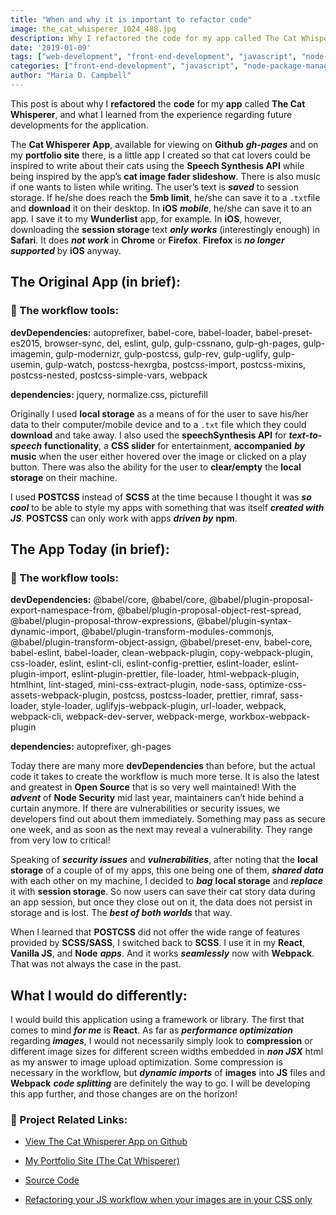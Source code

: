 ```yaml
---
title: "When and why it is important to refactor code"
image: the_cat_whisperer_1024_488.jpg
description: Why I refactored the code for my app called The Cat Whisperer, and what I learned from the experience regarding future developments for the application.
date: '2019-01-09'
tags: ["web-development", "front-end-development", "javascript", "node-package-manager", "nodejs", "node-security", "react", "web-development-workflows", "code-refactoring", "webpack-4", "babel-7"]
categories: ["front-end-development", "javascript", "node-package-manager", "nodejs", "react", "web-development-workflows"]
author: "Maria D. Campbell"
---
```


This post is about why I **refactored** the **code** for my **app** called **The Cat Whisperer**, and what I learned from the experience regarding future developments for the application.

The **Cat Whisperer App**, available for viewing on **Github** ***gh-pages*** and on my **portfolio site** there, is a little app I created so that cat lovers could be inspired to write about their cats using the **Speech Synthesis API** while being inspired by the app’s **cat image fader slideshow**. There is also music if one wants to listen while writing. The user’s text is ***saved*** to session storage. If he/she does reach the **5mb limit**, he/she can save it to a `.txt`file and **download** it on their desktop. In **iOS** ***mobile***, he/she can save it to an app. I save it to my **Wunderlist** app, for example. In **iOS**, however, downloading the **session storage** text ***only works*** (interestingly enough) in **Safari**. It does ***not work*** in **Chrome** or **Firefox**. **Firefox** is ***no longer supported*** by **iOS** anyway.

## The Original App (in brief):

### 📝 The workflow tools:

**devDependencies:** autoprefixer, babel-core, babel-loader, babel-preset-es2015, browser-sync, del, eslint, gulp, gulp-cssnano, gulp-gh-pages, gulp-imagemin, gulp-modernizr, gulp-postcss, gulp-rev, gulp-uglify, gulp-usemin, gulp-watch, postcss-hexrgba, postcss-import, postcss-mixins, postcss-nested, postcss-simple-vars, webpack

**dependencies:** jquery, normalize.css, picturefill

Originally I used **local storage** as a means of for the user to save his/her data to their computer/mobile device and to a `.txt` file which they could **download** and take away. I also used the **speechSynthesis API** for ***text-to-speech*** **functionality**, a **CSS slider** for entertainment, **accompanied** ***by*** **music** when the user either hovered over the image or clicked on a play button. There was also the ability for the user to **clear/empty** the **local storage** on their machine.

I used **POSTCSS** instead of **SCSS** at the time because I thought it was ***so cool*** to be able to style my apps with something that was itself ***created with JS***. **POSTCSS** can only work with apps ***driven by*** **npm**.

## The App Today (in brief):

### 📝 The workflow tools:

**devDependencies:** @babel/core, @babel/core, @babel/plugin-proposal-export-namespace-from, @babel/plugin-proposal-object-rest-spread, @babel/plugin-proposal-throw-expressions, @babel/plugin-syntax-dynamic-import, @babel/plugin-transform-modules-commonjs, @babel/plugin-transform-object-assign, @babel/preset-env, babel-core, babel-eslint, babel-loader, clean-webpack-plugin, copy-webpack-plugin, css-loader, eslint, eslint-cli, eslint-config-prettier, eslint-loader, eslint-plugin-import, eslint-plugin-prettier, file-loader, html-webpack-plugin, htmlhint, lint-staged, mini-css-extract-plugin, node-sass, optimize-css-assets-webpack-plugin, postcss, postcss-loader, prettier, rimraf, sass-loader, style-loader, uglifyjs-webpack-plugin, url-loader, webpack, webpack-cli, webpack-dev-server, webpack-merge, workbox-webpack-plugin

**dependencies:** autoprefixer, gh-pages

Today there are many more **devDependencies** than before, but the actual code it takes to create the workflow is much more terse. It is also the latest and greatest in **Open Source** that is so very well maintained! With the ***advent*** of **Node Security** mid last year, maintainers can’t hide behind a curtain anymore. If there are vulnerabilities or security issues, we developers find out about them immediately. Something may pass as secure one week, and as soon as the next may reveal a vulnerability. They range from very low to critical!

Speaking of ***security issues*** and ***vulnerabilities***, after noting that the **local storage** of a couple of of my apps, this one being one of them, ***shared data*** with each other on my machine, I decided to ***bag*** **local storage** and ***replace*** it with **session storage**. So now users can save their cat story data during an app session, but once they close out on it, the data does not persist in storage and is lost. The ***best of both worlds*** that way.

When I learned that **POSTCSS** did not offer the wide range of features provided by **SCSS/SASS**, I switched back to **SCSS**. I use it in my **React**, **Vanilla JS**, and **Node** ***apps***. And it works ***seamlessly*** now with **Webpack**. That was not always the case in the past.

## What I would do differently:

I would build this application using a framework or library. The first that comes to mind ***for me*** is **React**. As far as ***performance optimization*** regarding ***images***, I would not necessarily simply look to **compression** or different image sizes for different screen widths embedded in ***non JSX*** html as my answer to image upload optimization. Some compression is necessary in the workflow, but ***dynamic imports*** of **images** into **JS** files and **Webpack** ***code splitting*** are definitely the way to go. I will be developing this app further, and those changes are on the horizon!

### 📝 Project Related Links:

+ [View The Cat Whisperer App on Github](https://interglobalmedia.github.io/the-cat-whisperer/)

+ [My Portfolio Site (The Cat Whisperer)](https://interglobalmedia.github.io/portfolio/#/work/cat-whisperer-app)

+ [Source Code](https://github.com/interglobalmedia/the-cat-whisperer)

+ [Refactoring your JS workflow when your images are in your CSS only]()